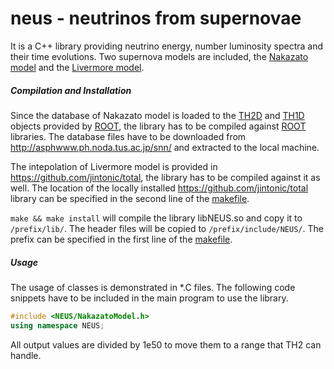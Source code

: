 # neus - neutrinos from supernovae

It is a C++ library providing neutrino energy, number luminosity spectra and their time evolutions.
Two supernova models are included, 
the [Nakazato model](http://asphwww.ph.noda.tus.ac.jp/snn/) and 
the [Livermore model](http://stacks.iop.org/0004-637X/496/i=1/a=216).

##### Compilation and Installation
Since the database of Nakazato model is loaded to the
[TH2D](http://root.cern.ch/root/html/TH2D.html) and 
[TH1D](http://root.cern.ch/root/html/TH1D.html) objects provided by
[ROOT](http://root.cern.ch),
the library has to be compiled against [ROOT](http://root.cern.ch) libraries.
The database files have to be downloaded from http://asphwww.ph.noda.tus.ac.jp/snn/
and extracted to the local machine.

The intepolation of Livermore model is provided in 
https://github.com/jintonic/total,
the library has to be compiled against it as well.
The location of the locally installed
https://github.com/jintonic/total library
can be specified in the second line of the [makefile](Makefile).

```make && make install``` will compile the library libNEUS.so and
copy it to ```/prefix/lib/```. 
The header files will be copied to ```/prefix/include/NEUS/```.
The prefix can be specified in the first line of the [makefile](Makefile).

##### Usage
The usage of classes is demonstrated in *.C files. 
The following code snippets have to be included in the main program to use the library.
```cpp
#include <NEUS/NakazatoModel.h>
using namespace NEUS;
```

All output values are divided by 1e50 to move them to a range that TH2 can handle.
